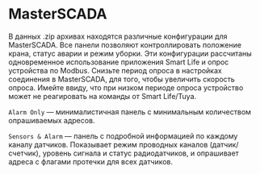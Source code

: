# MasterSCADA
В данных .zip архивах находятся различные конфигурации для MasterSCADA. Все панели позволяют контроллировать положение крана, статус аварии и режим уборки.
Эти конфигурации рассчитаны одновременное использование приложения Smart Life и опрос устройства по Modbus. Снизьте период опроса в настройках соединения в MasterSCADA, для того, чтобы увеличить скорость опроса. Имейте ввиду, что при низком периоде опроса устройство может не реагировать на команды от Smart Life/Tuya.

``Alarm Only`` — минималистичная панель с минимальным количеством опрашиваемых адресов.

``Sensors & Alarm`` — панель с подробной информацией по каждому каналу датчиков. Показывает режим проводных каналов (датчик/счетчик), уровень сигнала и статус радиодатчиков, и опрашивает адреса с флагами протечки для всех датчиков.